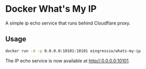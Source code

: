 # Docker What's My IP

A simple ip echo service that runs behind Cloudflare proxy.

## Usage

```sh
docker run -d -p 0.0.0.0:10101:10101 eingressio/whats-my-ip
```

The IP echo service is now available at [http//:0.0.0.0:10101](http://0.0.0.0:10101).
